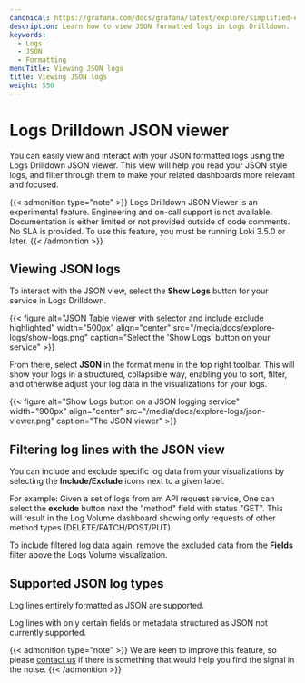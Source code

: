 ```yaml
---
canonical: https://grafana.com/docs/grafana/latest/explore/simplified-exploration/logs/viewing-json-logs/
description: Learn how to view JSON formatted logs in Logs Drilldown.
keywords:
  - Logs
  - JSON
  - Formatting
menuTitle: Viewing JSON logs
title: Viewing JSON logs
weight: 550
---
```


# Logs Drilldown JSON viewer
You can easily view and interact with your JSON formatted logs  using the Logs Drilldown JSON viewer. This view will help you read your JSON style logs, and filter through them to make your related dashboards more relevant and focused.


{{< admonition type="note" >}}
Logs Drilldown JSON Viewer is an experimental feature. Engineering and on-call support is not available. Documentation is either limited or not provided outside of code comments. No SLA is provided. To use this feature, you must be running Loki 3.5.0 or later.
{{< /admonition >}}

## Viewing JSON logs

To interact with the JSON view, select the **Show Logs** button for your service in Logs Drilldown. 

{{< figure alt="JSON Table viewer with selector and include exclude highlighted" width="500px" align="center" src="/media/docs/explore-logs/show-logs.png" caption="Select the 'Show Logs' button on your service" >}}

From there, select **JSON** in the format menu in the top right toolbar. This will show your logs in a structured, collapsible way, enabling you to sort, filter, and otherwise adjust your log data in the visualizations for your logs.

{{< figure alt="Show Logs button on a JSON logging service" width="900px" align="center" src="/media/docs/explore-logs/json-viewer.png" caption="The JSON viewer" >}}

## Filtering log lines with the JSON view

You can include and exclude specific log data from your visualizations by selecting the **Include/Exclude** icons next to a given label. 

For example: Given a set of logs from am API request service, One can select the **exclude** button next the "method" field with status "GET". This  will result in the Log Volume dashboard showing only requests of other method types (DELETE/PATCH/POST/PUT).

To include filtered log data again, remove the excluded data from the **Fields** filter above the Logs Volume visualization. 


## Supported JSON log types
Log lines entirely formatted as JSON are supported. 

Log lines with only certain fields or metadata structured as JSON not currently supported.

{{< admonition type="note" >}}
We are keen to improve this feature, so please [contact us](https://forms.gle/1sYWCTPvD72T1dPH9) if there is something that would help you find the signal in the noise.
{{< /admonition >}}
